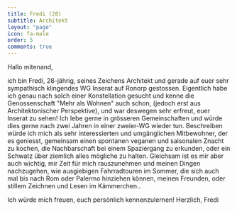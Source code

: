 ```yaml
---
title: Fredi (28)
subtitle: Architekt
layout: "page"
icon: fa-male
order: 5
comments: true
---
```


Hallo mitenand,

ich bin Fredi, 28-jährig, seines Zeichens Architekt und gerade auf euer sehr sympathisch klingendes WG Inserat auf Ronorp gestossen.
Eigentlich habe ich genau nach solch einer Konstellation gesucht und kenne die Genossenschaft "Mehr als Wohnen" auch schon, (jedoch erst aus Architektonischer Perspektive), und war deswegen sehr erfreut, euer Inserat zu sehen! Ich lebe gerne in grösseren Gemeinschaften und würde dies gerne nach zwei Jahren in einer zweier-WG wieder tun. Beschreiben würde ich mich als sehr interessierten und umgänglichen Mitbewohner, der es geniesst, gemeinsam einen spontanen veganen und saisonalen Znacht zu kochen, die Nachbarschaft bei einem Spaziergang zu erkunden, oder ein Schwatz über ziemlich alles mögliche zu halten. Gleichsam ist es mir aber auch wichtig, mir Zeit für mich rauszunehmen und meinen Dingen nachzugehen, wie ausgiebigen Fahrradtouren im Sommer, die sich auch mal bis nach Rom oder Palermo hinziehen können, meinen Freunden, oder stillem Zeichnen und Lesen im Kämmerchen..

Ich würde mich freuen, euch persönlich kennenzulernen!
Herzlich,
Fredi